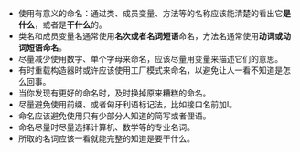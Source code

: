 - 使用有意义的命名：通过类、成员变量、方法等的名称应该能清楚的看出它**是什么**，或者是**干什么**的。
- 类名和成员变量名通常使用**名次或者名词短语**命名，方法名通常使用**动词或动词短语命名**。
- 尽量减少使用数字、单个字母来命名，应该尽量用变量来描述它们的意思。
- 有时重载构造器时或许应该使用工厂模式来命名，以避免让人一看不知道是怎么回事。
- 当你发现有更好的命名时，及时换掉原来糟糕的命名。
- 尽量避免使用前缀、或者匈牙利语标记法，比如接口名前加I。
- 命名应该避免使用只有少部分人知道的简写或者俚语。
- 命名尽量时尽量选择计算机、数学等的专业名词。
- 所取的名词应该一看就能完整的知道是要干什么。